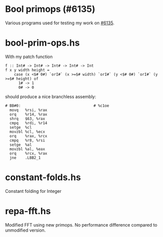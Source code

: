 Bool primops (#6135)
====================

Various programs used for testing my work on [#6135](http://ghc.haskell.org/trac/ghc/ticket/6135).

bool-prim-ops.hs
================

With my patch function

```haskel
f :: Int# -> Int# -> Int# -> Int# -> Int
f x y width height =
    case (x <$# 0#) `orI#` (x >=$# width) `orI#` (y <$# 0#) `orI#` (y >=$# height) of
      1# -> 1
      0# -> 0
```

should produce a nice branchless assembly:

```gas
# BB#0:                                 # %c1oe
  movq   %rsi, %rax
  orq    %r14, %rax
  shrq   $63, %rax
  cmpq   %rdi, %r14
  setge  %cl
  movzbl %cl, %ecx
  orq    %rax, %rcx
  cmpq   %r8, %rsi
  setge  %al
  movzbl %al, %eax
  orq    %rcx, %rax
  jne    .LBB2_1
```

constant-folds.hs
=================

Constant folding for Integer

repa-fft.hs
===========

Modified FFT using new primops. No performance difference compared to unmodified version.
